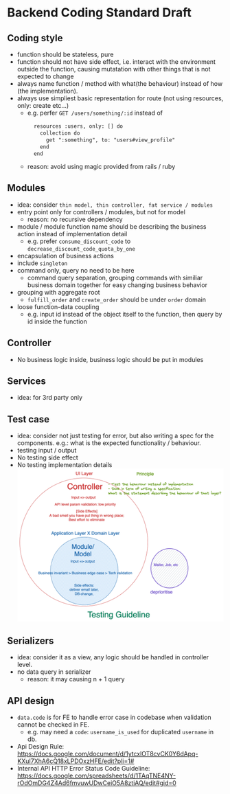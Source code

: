 # Backend Coding Standard Draft

## Coding style
- function should be stateless, pure
- function should not have side effect, i.e. interact with the environment outside the function, causing mutatation with other things that is not expected to change
- always name function / method with what(the behaviour) instead of how (the implementation).
- always use simpliest basic representation for route (not using resources, only: create etc...)
  - e.g. perfer `GET /users/something/:id` instead of 
    ```
      resources :users, only: [] do
        collection do
          get ":something", to: "users#view_profile"
        end
      end
    ```
  - reason: avoid using magic provided from rails / ruby

## Modules
- idea: consider `thin model, thin controller, fat service / modules`
- entry point only for controllers / modules, but not for model
  - reason: no recursive dependency
- module / module function name should be describing the business action instead of implementation detail
  - e.g. prefer `consume_discount_code` to `decrease_discount_code_quota_by_one`
- encapsulation of business actions
- include `singleton`
- command only, query no need to be here
  - command query separation, grouping commands with similiar business domain together for easy changing business behavior
- grouping with aggregate root
  - `fulfill_order` and `create_order` should be under `order` domain
- loose function-data coupling
  - e.g. input id instead of the object itself to the function, then query by id inside the function

## Controller
- No business logic inside, business logic should be put in modules

## Services
- idea: for 3rd party only

## Test case
- idea: consider not just testing for error, but also writing a spec for the components. e.g.: what is the expected functionality / behaviour.
- testing input / output
- No testing side effect
- No testing implementation details
![backend testing guideline](../../static/img/testing-guideline-BE.png)

## Serializers
- idea: consider it as a view, any logic should be handled in controller level.
- no data query in serializer
  - reason: it may causing n + 1 query

## API design
- `data.code` is for FE to handle error case in codebase when validation cannot be checked in FE.
  - e.g. may need a `code`: `username_is_used` for duplicated `username` in db. 
- Api Design Rule: https://docs.google.com/document/d/1ytcxlOT8cvCK0Y6dApq-KXuI7XhA6cQ18xLPDOxzHFE/edit?pli=1#
- Internal API HTTP Error Status Code Guideline: https://docs.google.com/spreadsheets/d/1TAqTNE4NY-rOdOmDG4Z4Ad6fmvuwUDwCeiO5A8ztiAQ/edit#gid=0

